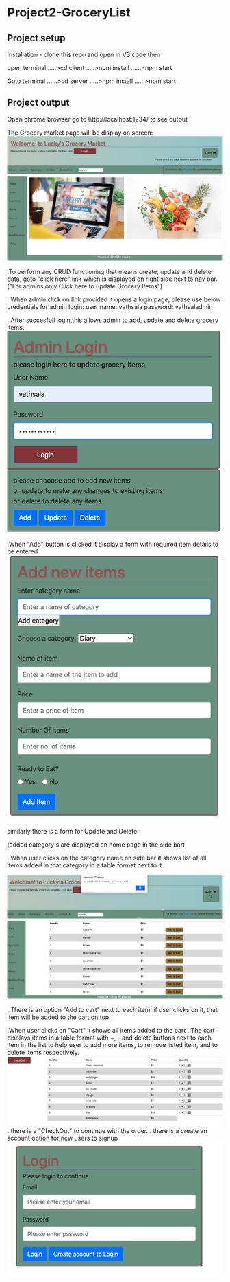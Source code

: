 # Project2-GroceryList

## Project setup
Installation - clone this repo and open in VS code then 

open terminal
.....>cd client
.....>npm install
......>npm start 

Goto terminal
......>cd server
.....>npm install
......>npm start 

## Project output
Open chrome browser go to http://localhost:1234/ to see output

The Grocery market page will be display on screen: 
![](client/images/homepage.png)

.To perform any CRUD functioning that means create, update and delete data, goto "click here" link which is displayed on right side next to nav bar. ("For admins only Click here to update Grocery Items")

. When admin click on link provided it opens a login page,
    please use below credentials for admin login:
           user name: vathsala
           password: vathsaladmin

. After succesfull login,this allows admin to add, update and delete grocery items.
![](client/images/admin.png)


.When "Add" button is clicked it display a form with required item details to be entered
![](client/images/addItem.png)

similarly there is a form for Update and Delete.

(added category's are displayed on home page in the side bar)

. When user clicks on the category name on side bar it shows list of all items added in that category in a table format next to it.

![](client/images/ItemsInEachCategory.png)

. There is an option "Add to cart" next to each item, if user clicks on it, that item will be added to the cart on top.

.When user clicks on "Cart" it shows all items added to the cart
. The cart displays items in a table format with +, - and delete buttons next to each item in the list to help user to add more items, to remove listed item, and to delete items respectively.
![](client/images/CartDisplay.png)
. there is a "CheckOut" to continue with the order.
. there is a create an account option for new users to signup 
![](client/images/login.png)